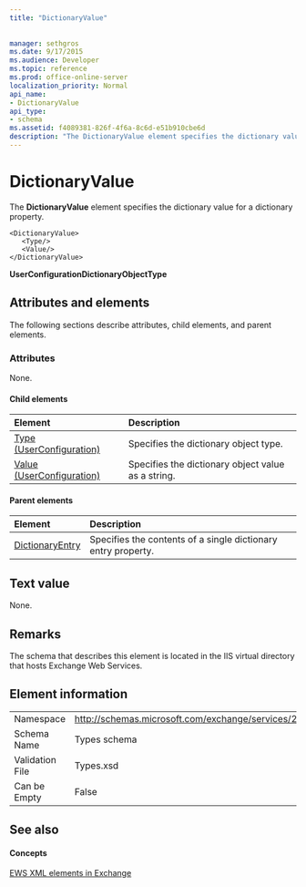 ```yaml
---
title: "DictionaryValue"
 
 
manager: sethgros
ms.date: 9/17/2015
ms.audience: Developer
ms.topic: reference
ms.prod: office-online-server
localization_priority: Normal
api_name:
- DictionaryValue
api_type:
- schema
ms.assetid: f4089381-826f-4f6a-8c6d-e51b910cbe6d
description: "The DictionaryValue element specifies the dictionary value for a dictionary property."
---
```


# DictionaryValue

The **DictionaryValue** element specifies the dictionary value for a dictionary property. 
  
```
<DictionaryValue>
   <Type/>
   <Value/>
</DictionaryValue>
```

 **UserConfigurationDictionaryObjectType**
## Attributes and elements

The following sections describe attributes, child elements, and parent elements.
  
### Attributes

None.
  
#### Child elements

|**Element**|**Description**|
|:-----|:-----|
|[Type (UserConfiguration)](type-userconfiguration.md) <br/> |Specifies the dictionary object type.  <br/> |
|[Value (UserConfiguration)](value-userconfiguration.md) <br/> |Specifies the dictionary object value as a string.  <br/> |
   
#### Parent elements

|**Element**|**Description**|
|:-----|:-----|
|[DictionaryEntry](dictionaryentry.md) <br/> |Specifies the contents of a single dictionary entry property.  <br/> |
   
## Text value

None.
  
## Remarks

The schema that describes this element is located in the IIS virtual directory that hosts Exchange Web Services.
  
## Element information

|||
|:-----|:-----|
|Namespace  <br/> |http://schemas.microsoft.com/exchange/services/2006/types  <br/> |
|Schema Name  <br/> |Types schema  <br/> |
|Validation File  <br/> |Types.xsd  <br/> |
|Can be Empty  <br/> |False  <br/> |
   
## See also

#### Concepts

[EWS XML elements in Exchange](ews-xml-elements-in-exchange.md)

